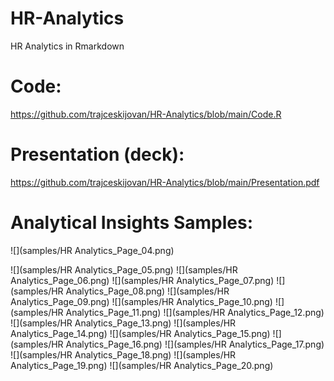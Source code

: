 # HR-Analytics
HR Analytics in Rmarkdown

# Code:
https://github.com/trajceskijovan/HR-Analytics/blob/main/Code.R

# Presentation (deck):
https://github.com/trajceskijovan/HR-Analytics/blob/main/Presentation.pdf

# Analytical Insights Samples:
![](samples/HR Analytics_Page_04.png)


![](samples/HR Analytics_Page_05.png)
![](samples/HR Analytics_Page_06.png)
![](samples/HR Analytics_Page_07.png)
![](samples/HR Analytics_Page_08.png)
![](samples/HR Analytics_Page_09.png)
![](samples/HR Analytics_Page_10.png)
![](samples/HR Analytics_Page_11.png)
![](samples/HR Analytics_Page_12.png)
![](samples/HR Analytics_Page_13.png)
![](samples/HR Analytics_Page_14.png)
![](samples/HR Analytics_Page_15.png)
![](samples/HR Analytics_Page_16.png)
![](samples/HR Analytics_Page_17.png)
![](samples/HR Analytics_Page_18.png)
![](samples/HR Analytics_Page_19.png)
![](samples/HR Analytics_Page_20.png)
